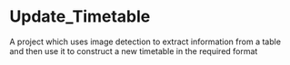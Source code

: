 # Update_Timetable
A project which uses image detection to extract information from a table and then use it to construct a new timetable in the required format
